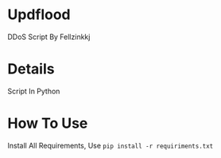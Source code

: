 # Updflood
DDoS Script By Fellzinkkj
# Details
Script In Python
# How To Use
Install All Requirements, Use `pip install -r requiriments.txt`
